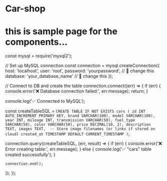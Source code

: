 # Car-shop
# this is sample page for the components...
const mysql = require('mysql2');

// Set up MySQL connection
const connection = mysql.createConnection({
  host: 'localhost',
  user: 'root',
  password: 'yourpassword',       // 🔁 change this
  database: 'your_database_name'  // 🔁 change this
});

// Connect to DB and create the table
connection.connect((err) => {
  if (err) {
    console.error('❌ Database connection failed:', err.message);
    return;
  }

  console.log('✅ Connected to MySQL');

  const createTableSQL = `
    CREATE TABLE IF NOT EXISTS cars (
      id INT AUTO_INCREMENT PRIMARY KEY,
      brand VARCHAR(100),
      model VARCHAR(100),
      year INT,
      mileage INT,
      transmission VARCHAR(50),
      fuel_type VARCHAR(50),
      color VARCHAR(50),
      price DECIMAL(10, 2),
      description TEXT,
      images TEXT,  -- Store image filenames (or links if stored on cloud)
      created_at TIMESTAMP DEFAULT CURRENT_TIMESTAMP
    )
  `;
  
  connection.query(createTableSQL, (err, result) => {
    if (err) {
      console.error('❌ Error creating table:', err.message);
    } else {
      console.log('✅ "cars" table created successfully');
    }

    connection.end();
  });
});
